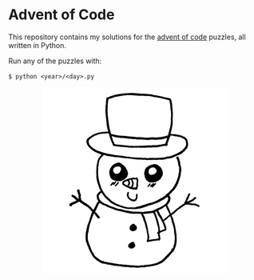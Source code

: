 # Advent of Code

This repository contains my solutions for the [advent of code](https://adventofcode.com/) puzzles, all written in Python.

Run any of the puzzles with:

    $ python <year>/<day>.py

<p align="center">
  <img src="snowman.png" alt="look at my snowman <3" />
</p>
